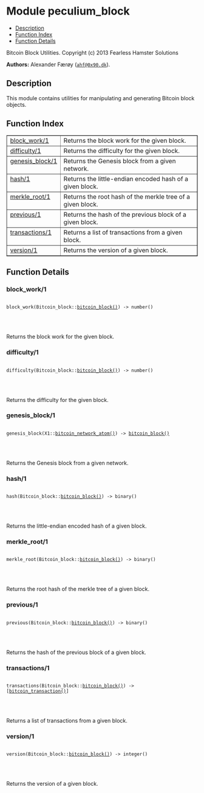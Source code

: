 

# Module peculium_block #
* [Description](#description)
* [Function Index](#index)
* [Function Details](#functions)


Bitcoin Block Utilities.
Copyright (c)  2013 Fearless Hamster Solutions

__Authors:__ Alexander Færøy ([`ahf@0x90.dk`](mailto:ahf@0x90.dk)).
<a name="description"></a>

## Description ##
   This module contains utilities for manipulating and generating Bitcoin
block objects.<a name="index"></a>

## Function Index ##


<table width="100%" border="1" cellspacing="0" cellpadding="2" summary="function index"><tr><td valign="top"><a href="#block_work-1">block_work/1</a></td><td>Returns the block work for the given block.</td></tr><tr><td valign="top"><a href="#difficulty-1">difficulty/1</a></td><td>Returns the difficulty for the given block.</td></tr><tr><td valign="top"><a href="#genesis_block-1">genesis_block/1</a></td><td>Returns the Genesis block from a given network.</td></tr><tr><td valign="top"><a href="#hash-1">hash/1</a></td><td>Returns the little-endian encoded hash of a given block.</td></tr><tr><td valign="top"><a href="#merkle_root-1">merkle_root/1</a></td><td>Returns the root hash of the merkle tree of a given block.</td></tr><tr><td valign="top"><a href="#previous-1">previous/1</a></td><td>Returns the hash of the previous block of a given block.</td></tr><tr><td valign="top"><a href="#transactions-1">transactions/1</a></td><td>Returns a list of transactions from a given block.</td></tr><tr><td valign="top"><a href="#version-1">version/1</a></td><td>Returns the version of a given block.</td></tr></table>


<a name="functions"></a>

## Function Details ##

<a name="block_work-1"></a>

### block_work/1 ###


<pre><code>
block_work(Bitcoin_block::<a href="#type-bitcoin_block">bitcoin_block()</a>) -&gt; number()
</code></pre>

<br></br>


Returns the block work for the given block.
<a name="difficulty-1"></a>

### difficulty/1 ###


<pre><code>
difficulty(Bitcoin_block::<a href="#type-bitcoin_block">bitcoin_block()</a>) -&gt; number()
</code></pre>

<br></br>


Returns the difficulty for the given block.
<a name="genesis_block-1"></a>

### genesis_block/1 ###


<pre><code>
genesis_block(X1::<a href="#type-bitcoin_network_atom">bitcoin_network_atom()</a>) -&gt; <a href="#type-bitcoin_block">bitcoin_block()</a>
</code></pre>

<br></br>


Returns the Genesis block from a given network.
<a name="hash-1"></a>

### hash/1 ###


<pre><code>
hash(Bitcoin_block::<a href="#type-bitcoin_block">bitcoin_block()</a>) -&gt; binary()
</code></pre>

<br></br>


Returns the little-endian encoded hash of a given block.
<a name="merkle_root-1"></a>

### merkle_root/1 ###


<pre><code>
merkle_root(Bitcoin_block::<a href="#type-bitcoin_block">bitcoin_block()</a>) -&gt; binary()
</code></pre>

<br></br>


Returns the root hash of the merkle tree of a given block.
<a name="previous-1"></a>

### previous/1 ###


<pre><code>
previous(Bitcoin_block::<a href="#type-bitcoin_block">bitcoin_block()</a>) -&gt; binary()
</code></pre>

<br></br>


Returns the hash of the previous block of a given block.
<a name="transactions-1"></a>

### transactions/1 ###


<pre><code>
transactions(Bitcoin_block::<a href="#type-bitcoin_block">bitcoin_block()</a>) -&gt; [<a href="#type-bitcoin_transaction">bitcoin_transaction()</a>]
</code></pre>

<br></br>


Returns a list of transactions from a given block.
<a name="version-1"></a>

### version/1 ###


<pre><code>
version(Bitcoin_block::<a href="#type-bitcoin_block">bitcoin_block()</a>) -&gt; integer()
</code></pre>

<br></br>


Returns the version of a given block.
